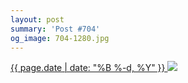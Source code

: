 ```yaml
---
layout: post
summary: 'Post #704'
og_image: 704-1280.jpg
---
```


<p>
 <time>
  <a href="/704">
   {{ page.date | date: "%B %-d, %Y" }}
  </a>
 </time>
 <a href="/704">
  <img data-taken="9/4/2017" sizes="(min-width: 700px) 50vw, calc(100vw - 2rem)" src="{{ site.assets_url }}/704-640.jpg" srcset="{{ site.assets_url }}/704-320.jpg 320w, {{ site.assets_url }}/704-640.jpg 640w, {{ site.assets_url }}/704-960.jpg 960w, {{ site.assets_url }}/704-1280.jpg 1280w"/>
 </a>
</p>
